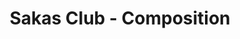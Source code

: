 ---
title: Sakas Club - Composition
audioPath: /workcontent/music/sakasclub/sakasclub-composition.wav
imgPath: /workcontent/music/sakasclub/sakasclub-thumbnail-v2(4-3).webp
order: 0
---